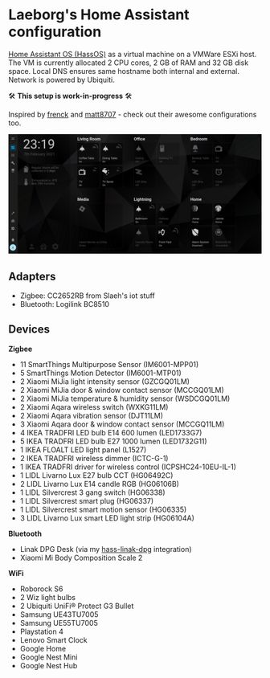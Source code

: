 # Laeborg's Home Assistant configuration

[Home Assistant OS (HassOS)](https://github.com/home-assistant/operating-system) as a virtual machine on a VMWare ESXi host. The VM is currently allocated 2 CPU cores, 2 GB of RAM and 32 GB disk space. Local DNS ensures same hostname both internal and external. Network is powered by Ubiquiti.

🛠️ **This setup is work-in-progress** 🛠️

Inspired by [frenck](https://github.com/frenck/home-assistant-config) and [matt8707](https://github.com/matt8707/hass-config) - check out their awesome configurations too.

![Dashboard](/Screenshots/Dashboard.png)

## Adapters
- Zigbee: CC2652RB from Slaeh's iot stuff
- Bluetooth: Logilink BC8510

## Devices
**Zigbee**
- 11 SmartThings Multipurpose Sensor (IM6001-MPP01)
- 5 SmartThings Motion Detector (IM6001-MTP01)
- 2 Xiaomi MiJia light intensity sensor (GZCGQ01LM)
- 2 Xiaomi MiJia door & window contact sensor (MCCGQ01LM)
- 2 Xiaomi MiJia temperature & humidity sensor (WSDCGQ01LM)
- 2 Xiaomi Aqara wireless switch (WXKG11LM)
- 2 Xiaomi Aqara vibration sensor (DJT11LM)
- 3 Xiaomi Aqara door & window contact sensor (MCCGQ11LM)
- 4 IKEA TRADFRI LED bulb E14 600 lumen (LED1733G7)
- 5 IKEA TRADFRI LED bulb E27 1000 lumen (LED1732G11)
- 1 IKEA FLOALT LED light panel (L1527)
- 2 IKEA TRADFRI wireless dimmer (ICTC-G-1)
- 1 IKEA TRADFRI driver for wireless control (ICPSHC24-10EU-IL-1)
- 1 LIDL Livarno Lux E27 bulb CCT (HG06492C)
- 2 LIDL Livarno Lux E14 candle RGB (HG06106B)
- 1 LIDL Silvercrest 3 gang switch (HG06338)
- 1 LIDL Silvercrest smart plug (HG06337)
- 1 LIDL Silvercrest smart motion sensor (HG06335)
- 3 LIDL Livarno Lux smart LED light strip (HG06104A)

**Bluetooth**
- Linak DPG Desk (via my [hass-linak-dpg](https://github.com/Laeborg/hass-linak-dpg) integration)
- Xiaomi Mi Body Composition Scale 2

**WiFi**
- Roborock S6
- 2 Wiz light bulbs
- 2 Ubiquiti UniFi® Protect G3 Bullet
- Samsung UE43TU7005
- Samsung UE55TU7005
- Playstation 4
- Lenovo Smart Clock
- Google Home
- Google Nest Mini
- Google Nest Hub